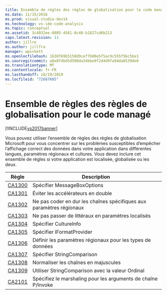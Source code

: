 ```yaml
---
title: Ensemble de règles des règles de globalisation pour le code managé | Microsoft Docs
ms.date: 11/15/2016
ms.prod: visual-studio-dev14
ms.technology: vs-ide-code-analysis
ms.topic: conceptual
ms.assetid: 3c4032ee-0805-4581-8c48-b1827cd6b213
caps.latest.revision: 11
author: jillre
ms.author: jillfra
manager: wpickett
ms.openlocfilehash: 1630769b5150d9cef7b00e575ac9c555f5bc5be1
ms.sourcegitcommit: a8e8f4bd5d508da34bbe9f2d4d9fa94da0539de0
ms.translationtype: MT
ms.contentlocale: fr-FR
ms.lasthandoff: 10/19/2019
ms.locfileid: "72667605"
---
```

# <a name="globalization-rules-rule-set-for-managed-code"></a>Ensemble de règles des règles de globalisation pour le code managé
[!INCLUDE[vs2017banner](../includes/vs2017banner.md)]

Vous pouvez utiliser l’ensemble de règles des règles de globalisation Microsoft pour vous concentrer sur les problèmes susceptibles d’empêcher l’affichage correct des données dans votre application dans différentes langues, paramètres régionaux et cultures. Vous devez inclure cet ensemble de règles si votre application est localisée, globalisée ou les deux.

|Règle|Description|
|----------|-----------------|
|[CA1300](../code-quality/ca1300-specify-messageboxoptions.md)|Spécifier MessageBoxOptions|
|[CA1301](../code-quality/ca1301-avoid-duplicate-accelerators.md)|Éviter les accélérateurs en double|
|[CA1302](../code-quality/ca1302-do-not-hardcode-locale-specific-strings.md)|Ne pas coder en dur les chaînes spécifiques aux paramètres régionaux|
|[CA1303](../code-quality/ca1303-do-not-pass-literals-as-localized-parameters.md)|Ne pas passer de littéraux en paramètres localisés|
|[CA1304](../code-quality/ca1304-specify-cultureinfo.md)|Spécifier CultureInfo|
|[CA1305](../code-quality/ca1305-specify-iformatprovider.md)|Spécifier IFormatProvider|
|[CA1306](../code-quality/ca1306-set-locale-for-data-types.md)|Définir les paramètres régionaux pour les types de données|
|[CA1307](../code-quality/ca1307-specify-stringcomparison.md)|Spécifier StringComparison|
|[CA1308](../code-quality/ca1308-normalize-strings-to-uppercase.md)|Normaliser les chaînes en majuscules|
|[CA1309](../code-quality/ca1309-use-ordinal-stringcomparison.md)|Utiliser StringComparison avec la valeur Ordinal|
|[CA2101](../code-quality/ca2101-specify-marshaling-for-p-invoke-string-arguments.md)|Spécifiez le marshaling pour les arguments de chaîne P/Invoke|
